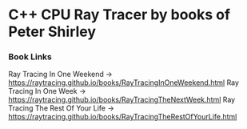 # C++ CPU Ray Tracer by books of Peter Shirley


### Book Links
Ray Tracing In One Weekend        -> https://raytracing.github.io/books/RayTracingInOneWeekend.html
Ray Tracing In One Week           -> https://raytracing.github.io/books/RayTracingTheNextWeek.html
Ray Tracing The Rest Of Your Life -> https://raytracing.github.io/books/RayTracingTheRestOfYourLife.html
